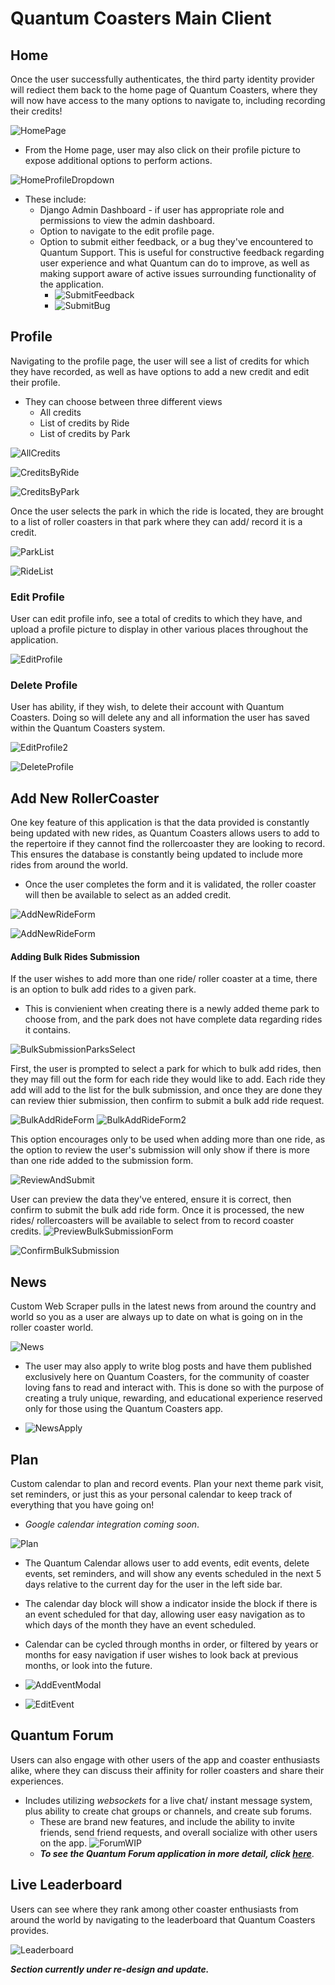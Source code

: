 # Quantum Coasters Main Client


## Home
Once the user successfully authenticates, the third party identity provider will rediect them back to the home page of Quantum Coasters, where they will now have access to the many options to navigate to, including recording their credits!

![HomePage](./../ReadMePhotos/HomeView.png)

* From the Home page, user may also click on their profile picture to expose additional options to perform actions.

![HomeProfileDropdown](../ReadMePhotos/HomeProfileDropdown.png)
* These include:
  * Django Admin Dashboard - if user has appropriate role and permissions to view the admin dashboard.
  * Option to navigate to the edit profile page.
  * Option to submit either feedback, or a bug they've encountered to Quantum Support. This is useful for constructive feedback regarding user experience and what Quantum can do to improve, as well as making support aware of active issues surrounding functionality of the application.
    * ![SubmitFeedback](../ReadMePhotos/SubmitFeedbackForm.png)
    * ![SubmitBug](../ReadMePhotos/SubmitBug.png)


## Profile
Navigating to the profile page, the user will see a list of credits for which they have recorded, as well as have options to add a new credit and edit their profile.
* They can choose between three different views
  * All credits
  * List of credits by Ride
  * List of credits by Park

![AllCredits](../ReadMePhotos/AllCredits.png)

![CreditsByRide](../ReadMePhotos/CreditsByRide.png)

![CreditsByPark](../ReadMePhotos/CreditsByPark.png)

Once the user selects the park in which the ride is located, they are brought to a list of roller coasters in that park where they can add/ record it is a credit.

![ParkList](../ReadMePhotos/ParksList.png)

![RideList](../ReadMePhotos/RollerCoasterList.png)


### Edit Profile
User can edit profile info, see a total of credits to which they have, and upload a profile picture to display in other various places throughout the application.

![EditProfile](../ReadMePhotos/EditProfile.png)


### Delete Profile
User has ability, if they wish, to delete their account with Quantum Coasters. Doing so will delete any and all information the user has saved within the Quantum Coasters system.

![EditProfile2](../ReadMePhotos/EditProfile2.png)

![DeleteProfile](../ReadMePhotos/DeleteProfile.png)



## Add New RollerCoaster
One key feature of this application is that the data provided is constantly being updated with new rides, as Quantum Coasters allows users to add to the repertoire if they cannot find the rollercoaster they are looking to record. This ensures the database is constantly being updated to include more rides from around the world.
* Once the user completes the form and it is validated, the roller coaster will then be available to select as an added credit.

![AddNewRideForm](../ReadMePhotos/AddNewRideForm.png)

![AddNewRideForm](../ReadMePhotos/AddNewRideForm2.png)

#### Adding Bulk Rides Submission
If the user wishes to add more than one ride/ roller coaster at a time, there is an option to bulk add rides to a given park. 
* This is convienient when creating there is a newly added theme park to choose from, and the park does not have complete data regarding rides it contains.

![BulkSubmissionParksSelect](../ReadMePhotos/BulkSubmissionParkSelect.png)

First, the user is prompted to select a park for which to bulk add rides, then they may fill out the form for each ride they would like to add. Each ride they add will add to the list for the bulk submission, and once they are done they can review thier submission, then confirm to submit a bulk add ride request.

![BulkAddRideForm](../ReadMePhotos/BulkAddRideForm.png)
![BulkAddRideForm2](../ReadMePhotos/BulkAddRideForm2.png)

This option encourages only to be used when adding more than one ride, as the option to review the user's submission will only show if there is more than one ride added to the submission form. 

![ReviewAndSubmit](../ReadMePhotos/ReviewAndSubmit.png)

User can preview the data they've entered, ensure it is correct, then confirm to submit the bulk add ride form. Once it is processed, the new rides/ rollercoasters will be available to select from to record coaster credits.
![PreviewBulkSubmissionForm](../ReadMePhotos/PreviewBulkSubmission.png)

![ConfirmBulkSubmission](../ReadMePhotos/ConfirmBulkSubmission.png)


## News
Custom Web Scraper pulls in the latest news from around the country and world so you as a user are always up to date on what is going on in the roller coaster world.

![News](../ReadMePhotos/News.png)

* The user may also apply to write blog posts and have them published exclusively here on Quantum Coasters, for the community of coaster loving fans to read and interact with. This is done so with the purpose of creating a truly unique, rewarding, and educational experience reserved only for those using the Quantum Coasters app.

* ![NewsApply](../ReadMePhotos/NewsApply.png)




## Plan
Custom calendar to plan and record events. Plan your next theme park visit, set reminders, or just this as your personal calendar to keep track of everything that you have going on!
* *Google calendar integration coming soon*.

![Plan](../ReadMePhotos/Plan.png)

* The Quantum Calendar allows user to add events, edit events, delete events, set reminders, and will show any events scheduled in the next 5 days relative to the current day for the user in the left side bar.
* The calendar day block will show a indicator inside the block if there is an event scheduled for that day, allowing user easy navigation as to which days of the month they have an event scheduled.
* Calendar can be cycled through months in order, or filtered by years or months for easy navigation if user wishes to look back at previous months, or look into the future.

* ![AddEventModal](../ReadMePhotos/AddEventModal.png)
* ![EditEvent](../ReadMePhotos/EditEvent.png)


## Quantum Forum
Users can also engage with other users of the app and coaster enthusiasts alike, where they can discuss their affinity for roller coasters and share their experiences.
* Includes utilizing *websockets* for a live chat/ instant message system, plus ability to create chat groups or channels, and create sub forums.
    * These are brand new features, and include the ability to invite friends, send friend requests, and overall socialize with other users on the app.
  ![ForumWIP](../ReadMePhotos/ForumWIP.png)
  * ***To see the Quantum Forum application in more detail, click [here](Forum.md)***.

## Live Leaderboard
Users can see where they rank among other coaster enthusiasts from around the world by navigating to the leaderboard that Quantum Coasters provides.

![Leaderboard](../ReadMePhotos/LeaderBoard.png)

***Section currently under re-design and update.***
